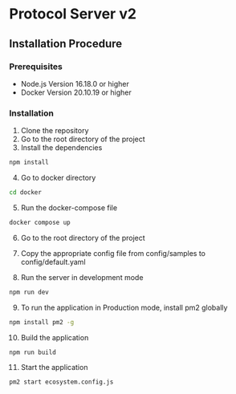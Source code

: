 # Protocol Server v2

## Installation Procedure

### Prerequisites

- Node.js Version 16.18.0 or higher
- Docker Version 20.10.19 or higher

### Installation

1. Clone the repository
2. Go to the root directory of the project
3. Install the dependencies

```bash
npm install
```

4. Go to docker directory

```bash
cd docker
```

5. Run the docker-compose file

```bash
docker compose up
```

6. Go to the root directory of the project

7. Copy the appropriate config file from config/samples to config/default.yaml

8. Run the server in development mode

```bash
npm run dev
```

9. To run the application in Production mode, install pm2 globally

```bash
npm install pm2 -g
```

10. Build the application

```bash
npm run build
```

11. Start the application

```bash
pm2 start ecosystem.config.js
```

